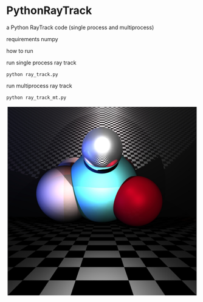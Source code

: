 # PythonRayTrack
a Python RayTrack code (single process and multiprocess)

requirements numpy

how to run

run single process ray track
```
python ray_track.py
```
run multiprocess ray track
```
python ray_track_mt.py
```
![img](py_ray_track/1649949948.8089814img.jpg)
